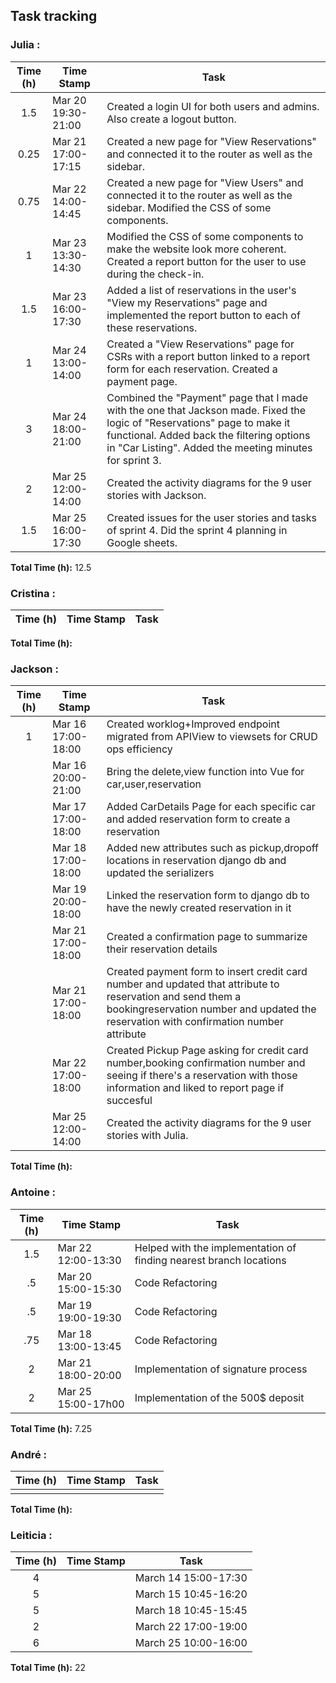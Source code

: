 ## Task tracking

### Julia :

| Time (h) | Time Stamp            | Task                                                                                                                          |
| :------: | ----------------------|------------------------------------------------------------------------------------------------------------------------ |
|   1.5     | Mar 20 19:30-21:00 |Created a login UI for both users and admins. Also create a logout button.|
|   0.25     | Mar 21 17:00-17:15 |Created a new page for "View Reservations" and connected it to the router as well as the sidebar.|
|   0.75     | Mar 22 14:00-14:45 |Created a new page for "View Users" and connected it to the router as well as the sidebar. Modified the CSS of some components.|
|   1     | Mar 23 13:30-14:30 |Modified the CSS of some components to make the website look more coherent. Created a report button for the user to use during the check-in.|
|   1.5     | Mar 23 16:00-17:30 |Added a list of reservations in the user's "View my Reservations" page and implemented the report button to each of these reservations.|
|   1     | Mar 24 13:00-14:00 |Created a "View Reservations" page for CSRs with a report button linked to a report form for each reservation. Created a payment page.|
|   3     | Mar 24 18:00-21:00 |Combined the "Payment" page that I made with the one that Jackson made. Fixed the logic of "Reservations" page to make it functional. Added back the filtering options in "Car Listing". Added the meeting minutes for sprint 3.|
|   2     | Mar 25 12:00-14:00 |Created the activity diagrams for the 9 user stories with Jackson.|
|   1.5     | Mar 25 16:00-17:30 |Created issues for the user stories and tasks of sprint 4. Did the sprint 4 planning in Google sheets.|

**Total Time (h):** 12.5

### Cristina :

| Time (h) | Time Stamp               | Task                                                                          |
| :------: | ------------------------ | ------------------------------------------------------------------------------ |



**Total Time (h):** 

### Jackson :

| Time (h) | Time Stamp            | Task                                                                                                                          |
| :------: | ----------------------|------------------------------------------------------------------------------------------------------------------------------ |
|   1      | Mar 16 17:00-18:00 |    Created worklog+Improved endpoint migrated from APIView to viewsets for CRUD ops efficiency                                   |
|        | Mar 16 20:00-21:00 |    Bring the delete,view function into Vue for car,user,reservation                                   |
|        | Mar 17 17:00-18:00 |    Added CarDetails Page for each specific car and added reservation form to create a reservation                                |
|         | Mar 18 17:00-18:00 |    Added new attributes such as pickup,dropoff locations in reservation django db and updated the serializers                    |
|         | Mar 19 20:00-18:00 |    Linked the reservation form to django db to have the newly created reservation in it                                          |
|         | Mar 21 17:00-18:00 |    Created a confirmation page to summarize their reservation details                                   |
|         | Mar 21 17:00-18:00 |    Created payment form to insert credit card number and updated that attribute to reservation and send them a bookingreservation number and updated the reservation with confirmation number attribute|
|         | Mar 22 17:00-18:00 |    Created Pickup Page asking for credit card number,booking confirmation number and seeing if there's a reservation with those information and liked to report page if succesful|
|         | Mar 25 12:00-14:00 |    Created the activity diagrams for the 9 user stories with Julia.|

                                

**Total Time (h):** 
 
### Antoine :

| Time (h) | Time Stamp            | Task                                                                                                                          |
| :------: |-----------------------|-------------------------------------------------------------------------------------------------------------------------------|  
|    1.5    | Mar 22 12:00-13:30   | Helped with the implementation of finding nearest branch locations
|    .5     | Mar 20 15:00-15:30   | Code Refactoring
|    .5     | Mar 19 19:00-19:30   | Code Refactoring
|    .75    | Mar 18 13:00-13:45   | Code Refactoring
|     2     | Mar 21 18:00-20:00   | Implementation of signature process
|     2     | Mar 25 15:00-17h00   | Implementation of the 500$ deposit



**Total Time (h):** 7.25             

### André :

| Time (h) | Time Stamp            | Task                                                                                                                          |
| :------: | ----------------------|------------------------------------------------------------------------------------------------------------------------------ |
|       |  | 

**Total Time (h):** 

### Leiticia :

| Time (h) | Time Stamp            | Task                                                                                                                          |
| :------: | ----------------------|------------------------------------------------------------------------------------------------------------------------------ |
|    4   |  | March 14 15:00-17:30 | Research about Geolocalosation, API, Geodjango dependecies installations |
|    5   |  | March 15 10:45-16:20 | Create a branch for the find nearest branches feature |
|    5   |  | March 18 10:45-15:45 | Start implement the Google Map API |
|    2   |  | March 22 17:00-19:00 | Completing the implementation of Google Map API and test the conversion into latitude and longeitude coordinates |
|    6   |  | March 25 10:00-16:00 | Finilizing the branch feature, Created Sequense Diagrams for user stories and Integrate Branch Location Map in Vue.js Frontend |

**Total Time (h):** 22
